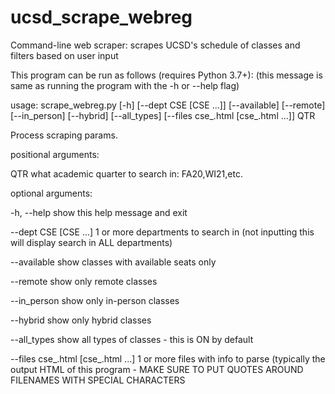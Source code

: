 # ucsd_scrape_webreg
Command-line web scraper: scrapes UCSD's schedule of classes and filters based on user input

This program can be run as follows (requires Python 3.7+):
(this message is same as running the program with the -h or --help flag)

usage: scrape_webreg.py [-h] [--dept CSE [CSE ...]] [--available] [--remote]
                        [--in_person] [--hybrid] [--all_types]
                        [--files cse_.html [cse_.html ...]]
                        QTR

Process scraping params.

positional arguments:

  QTR                   what academic quarter to search in: FA20,WI21,etc.

optional arguments:

  -h, --help            show this help message and exit
  
  --dept CSE [CSE ...]  1 or more departments to search in (not inputting this will display search in ALL departments)
  
  --available           show classes with available seats only
  
  --remote              show only remote classes
  
  --in_person           show only in-person classes
  
  --hybrid              show only hybrid classes
  
  --all_types           show all types of classes - this is ON by default
  
  --files cse_.html [cse_.html ...]
                        1 or more files with info to parse (typically the
                        output HTML of this program - MAKE SURE TO PUT QUOTES
                        AROUND FILENAMES WITH SPECIAL CHARACTERS
